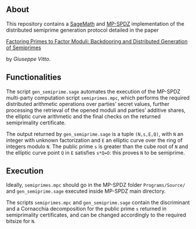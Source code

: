 ## About
This repository contains a [SageMath](https://www.sagemath.org) and [MP-SPDZ](https://github.com/data61/MP-SPDZ) implementation of the distributed semiprime generation protocol detailed in the paper 

[Factoring Primes to Factor Moduli: Backdooring and Distributed Generation of Semiprimes](https://eprint.iacr.org/2021/1610)

by _Giuseppe Vitto_.


## Functionalities

The script `gen_semiprime.sage` automates the execution of the MP-SPDZ multi-party computation script `semiprimes.mpc`, which performs the required distributed
arithmetic operations over parties’ secret values, further processing the retrieval of the opened moduli and parties’ additive shares, the elliptic curve arithmetic and the final checks on the returned semiprimality certificate.

The output returned by `gen_semiprime.sage` is a tuple `(N,s,E,Q)`, with `N` an integer with unknown factorization and `E` an elliptic curve over the ring of integers modulo `N`. The public prime `s` is greater than the cube root of `N` and the elliptic curve point `Q` in  `E` satisfies `s*Q=O`: this proves `N` to be semiprime.

## Execution

Ideally, `semiprimes.mpc` should go in the MP-SPDZ folder `Programs/Source/` and `gen_semiprime.sage` executed inside MP-SPDZ main directory.

The scripts `semiprimes.mpc` and `gen_semiprime.sage` contain the discriminant and a Cornacchia decomposition for the public prime `s` returned in semiprimality certificates, and can be changed accordingly to the required bitsize for `N`.
